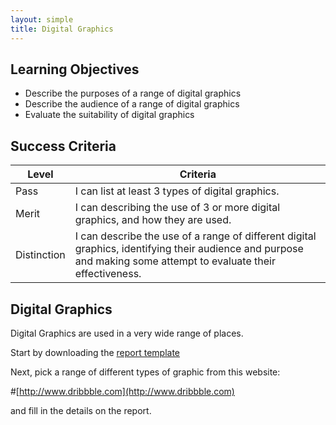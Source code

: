 ```yaml
---
layout: simple
title: Digital Graphics
---
```



## Learning Objectives

* Describe the purposes of a range of digital graphics
* Describe the audience of a range of digital graphics
* Evaluate the suitability of digital graphics

## Success Criteria

| Level | Criteria
|-|-
| Pass | I can list at least 3 types of digital graphics.
| Merit | I can describing the use of 3 or more digital graphics, and how they are used.
| Distinction |I can describe the use of a range of different digital graphics, identifying their audience and purpose and making some attempt to evaluate their effectiveness.


## Digital Graphics

Digital Graphics are used in a very wide range of places.

Start by downloading the [report template](resources/digital_graphics_report.docx)

Next, pick a range of different types of graphic from this website:

#[http://www.dribbble.com](http://www.dribbble.com)

and fill in the details on the report.